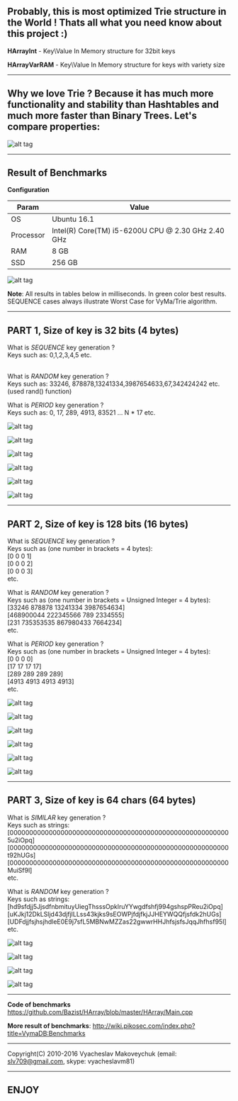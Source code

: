 ## Probably, this is most optimized Trie structure in the World ! Thats all what you need know about this project :)

**HArrayInt** - Key\Value In Memory structure for 32bit keys

**HArrayVarRAM** - Key\Value In Memory structure for keys with variety size

------------------

## Why we love Trie ? Because it has much more functionality and stability than Hashtables and much more faster than Binary Trees. Let's compare properties:

![alt tag](https://s16.postimg.org/6zis60mol/functionality.png)

------------------

## Result of Benchmarks

**Configuration**

| Param     | Value    |
| --------|---------|
| OS  | Ubuntu 16.1   |
| Processor | Intel(R) Core(TM) i5-6200U CPU @ 2.30 GHz 2.40 GHz |
| RAM | 8 GB |
| SSD | 256 GB |

![alt tag](https://s15.postimg.org/gzww2zhor/i_Core5.png)

**Note**: All results in tables below in milliseconds. In green color best results.
SEQUENCE cases always illustrate Worst Case for VyMa/Trie algorithm.

------------------

## PART 1, Size of key is 32 bits (4 bytes)

What is *SEQUENCE* key generation ?
<br>Keys such as: 0,1,2,3,4,5 etc.

<br>What is *RANDOM* key generation ?
<br>Keys such as: 33246, 878878,13241334,3987654633,67,342424242 etc.
<br>(used rand() function)

What is *PERIOD* key generation ?
<br>Keys such as: 0, 17, 289, 4913, 83521 ... N * 17 etc.

![alt tag](https://s16.postimg.org/j96eaew9h/insert_seq_32bits.png)

![alt tag](https://s16.postimg.org/fads5bx05/lookup_seq_32bits.png)

![alt tag](https://s16.postimg.org/3wmngdx3p/insert_rand_32bits.png)

![alt tag](https://s16.postimg.org/egwkyz1lh/lookup_rand_32bits.png)

![alt tag](https://s16.postimg.org/akenp8r85/insert_period_32bits.png)

![alt tag](https://s16.postimg.org/q3gp03owl/lookup_period_32bits.png)

------------------

## PART 2, Size of key is 128 bits (16 bytes)

What is *SEQUENCE* key generation ?
<br>Keys such as (one number in brackets = 4 bytes): 
<br>[0 0 0 1]
<br>[0 0 0 2]
<br>[0 0 0 3]
<br>etc.

What is *RANDOM* key generation ?
<br>Keys such as (one number in brackets = Unsigned Integer = 4 bytes):
<br>[33246 878878 13241334 3987654634]
<br>[468900044 222345566 789 2334555]
<br>[231 735353535 867980433 7664234]
<br>etc.

What is *PERIOD* key generation ?
<br>Keys such as (one number in brackets = Unsigned Integer = 4 bytes):
<br>[0 0 0 0]
<br>[17 17 17 17]
<br>[289 289 289 289]
<br>[4913 4913 4913 4913]
<br>etc.

![alt tag](https://s16.postimg.org/txa59968l/insert_seq_128bits.png)

![alt tag](https://s16.postimg.org/hg82zu0gl/lookup_seq_128bits.png)

![alt tag](https://s16.postimg.org/fbj4l09g5/insert_rand_128bits.png)

![alt tag](https://s16.postimg.org/o44omfjyt/lookup_rand_128bits.png)

![alt tag](https://s16.postimg.org/bnys17bv9/insert_period_128bits.png)

![alt tag](https://s16.postimg.org/r70tc29jp/lookup_period_128bits.png)

------------------

## PART 3, Size of key is 64 chars (64 bytes)

What is *SIMILAR* key generation ?
<br>Keys such as strings:
<br>[000000000000000000000000000000000000000000000000000000005u2iOpq]
<br>[00000000000000000000000000000000000000000000000000000000t92hUGs]
<br>[00000000000000000000000000000000000000000000000000000000MuiSf9l]
<br>etc.

What is *RANDOM* key generation ?
<br>Keys such as strings:
<br>[hd9sfdjj5JjsdfnbmituyUiegThsssOpklruYYwgdfshfj994gshspPReu2iOpq]
<br>[uKJkj12DkLSljd43djfjlLLss43kjks9sEOWPjfdjfkjJJHEYWQQfjsfdk2hUGs]
<br>[UDFdjjfsjhsjhdleE0E9j7sfL5MBNwMZZas22gwwrHHJhfsjsfsJqqJhfhsf95l]
<br>etc.

![alt tag](https://s16.postimg.org/bvr0bgc7p/insert_similar_64chars.png)

![alt tag](https://s16.postimg.org/gf7uapjh1/lookup_similar_64chars.png)

![alt tag](https://s16.postimg.org/ih3qb7s2d/insert_rand_64chars.png)

![alt tag](https://s16.postimg.org/fkgpaxm8l/lookup_rand_64chars.png)

------------------

**Code of benchmarks**
https://github.com/Bazist/HArray/blob/master/HArray/Main.cpp

**More result of benchmarks**:
http://wiki.pikosec.com/index.php?title=VymaDB:Benchmarks

------------------
Copyright(C) 2010-2016 Vyacheslav Makoveychuk (email: slv709@gmail.com, skype: vyacheslavm81)

------------------
## ENJOY
